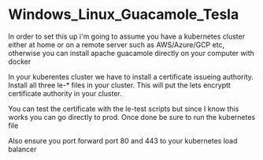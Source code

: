 # Windows_Linux_Guacamole_Tesla

In order to set this up i'm going to assume you have a kubernetes cluster either at home or on a remote server such as AWS/Azure/GCP etc, otherwise you can install apache guacamole directly on your computer with docker

In your kuberentes cluster we have to install a certificate issueing authority. Install all three le-* files in your cluster. This will put the lets encryptt certificate authority in your cluster.

You can test the certificate with the le-test scripts but since I know this works you can go directly to prod. Once done be sure to run the kubernetes file

Also ensure you port forward port 80 and 443 to your kubernetes load balancer
